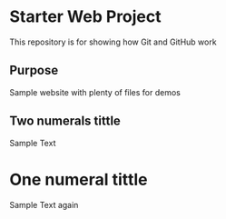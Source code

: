 # Starter Web Project

This repository is for showing how Git and GitHub work

## Purpose

Sample website with plenty of files for demos

## Two numerals tittle

Sample Text

# One numeral tittle

Sample Text again